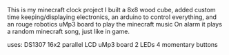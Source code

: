 This is my minecraft clock project
I built a 8x8 wood cube, added custom time keeping/displaying electronics,
an arduino to control everything, and an rouge robotics uMp3 board to play the minecraft music
On alarm it plays a random minecraft song, just like in game.

uses:
	DS1307
	16x2 parallel LCD
	uMp3 board
	2 LEDs
	4 momentary buttons